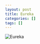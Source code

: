 ```yaml
---
layout: post
title: Eureka
categories: []
tags: []
---
```

![Eureka](https://m.media-amazon.com/images/M/MV5BMTkyMDQ0NDY1M15BMl5BanBnXkFtZTcwOTU1Njk3MQ@@._V1.jpg)
